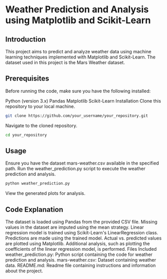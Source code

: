 # Weather Prediction and Analysis using Matplotlib and Scikit-Learn
## Introduction
  This project aims to predict and analyze weather data using machine learning techniques implemented with Matplotlib and Scikit-Learn. The dataset used in this project is the Mars Weather dataset.

## Prerequisites
  Before running the code, make sure you have the following installed:

  Python (version 3.x)
  Pandas
  Matplotlib
  Scikit-Learn
  Installation
  Clone this repository to your local machine.

```bash
git clone https://github.com/your_username/your_repository.git
```
  Navigate to the cloned repository.
```bash
cd your_repository
```
  ## Usage
  Ensure you have the dataset mars-weather.csv available in the specified path.
  Run the weather_prediction.py script to execute the weather prediction and analysis.
  ```bash
  python weather_prediction.py
```
  View the generated plots for analysis.
  ## Code Explanation
  The dataset is loaded using Pandas from the provided CSV file.
  Missing values in the dataset are imputed using the mean strategy.
  Linear regression model is trained using Scikit-Learn's LinearRegression class.
  Predictions are made using the trained model.
  Actual vs. predicted values are plotted using Matplotlib.
  Additional analysis, such as plotting the coefficients of the linear regression model, is performed.
  Files Included
  weather_prediction.py: Python script containing the code for weather prediction and analysis.
  mars-weather.csv: Dataset containing weather data.
  README.md: Readme file containing instructions and information about the project.
